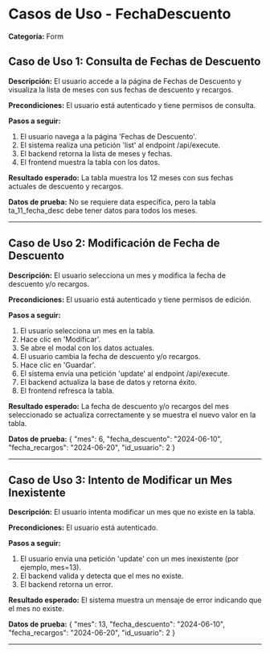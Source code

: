 # Casos de Uso - FechaDescuento

**Categoría:** Form

## Caso de Uso 1: Consulta de Fechas de Descuento

**Descripción:** El usuario accede a la página de Fechas de Descuento y visualiza la lista de meses con sus fechas de descuento y recargos.

**Precondiciones:**
El usuario está autenticado y tiene permisos de consulta.

**Pasos a seguir:**
1. El usuario navega a la página 'Fechas de Descuento'.
2. El sistema realiza una petición 'list' al endpoint /api/execute.
3. El backend retorna la lista de meses y fechas.
4. El frontend muestra la tabla con los datos.

**Resultado esperado:**
La tabla muestra los 12 meses con sus fechas actuales de descuento y recargos.

**Datos de prueba:**
No se requiere data específica, pero la tabla ta_11_fecha_desc debe tener datos para todos los meses.

---

## Caso de Uso 2: Modificación de Fecha de Descuento

**Descripción:** El usuario selecciona un mes y modifica la fecha de descuento y/o recargos.

**Precondiciones:**
El usuario está autenticado y tiene permisos de edición.

**Pasos a seguir:**
1. El usuario selecciona un mes en la tabla.
2. Hace clic en 'Modificar'.
3. Se abre el modal con los datos actuales.
4. El usuario cambia la fecha de descuento y/o recargos.
5. Hace clic en 'Guardar'.
6. El sistema envía una petición 'update' al endpoint /api/execute.
7. El backend actualiza la base de datos y retorna éxito.
8. El frontend refresca la tabla.

**Resultado esperado:**
La fecha de descuento y/o recargos del mes seleccionado se actualiza correctamente y se muestra el nuevo valor en la tabla.

**Datos de prueba:**
{ "mes": 6, "fecha_descuento": "2024-06-10", "fecha_recargos": "2024-06-20", "id_usuario": 2 }

---

## Caso de Uso 3: Intento de Modificar un Mes Inexistente

**Descripción:** El usuario intenta modificar un mes que no existe en la tabla.

**Precondiciones:**
El usuario está autenticado.

**Pasos a seguir:**
1. El usuario envía una petición 'update' con un mes inexistente (por ejemplo, mes=13).
2. El backend valida y detecta que el mes no existe.
3. El backend retorna un error.

**Resultado esperado:**
El sistema muestra un mensaje de error indicando que el mes no existe.

**Datos de prueba:**
{ "mes": 13, "fecha_descuento": "2024-06-10", "fecha_recargos": "2024-06-20", "id_usuario": 2 }

---

